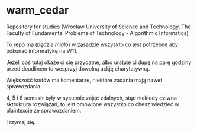 # warm_cedar
Repository for studies (Wroclaw University of Science and Technology, The Faculty of Fundamental Problems of Technology - Algorithmic Informatics)

To repo ma (*będzie miało*) w zasadzie wszyskto co jest potrzebne aby pokonać informatykę na W11.

Jeżeli coś tutaj okaże ci się przydatne, albo uratuje ci dupę na parę godziny przed deadlinem to wesprzyj dowolną ackję charytatywną.

Większość kodów ma komentarze, niektóre zadania mają nawet sprawozdania.

4, 5 i 6 semestr były w systemie zajęć zdalnych, stąd niekiedy dziwna sktruktura rozwiązań, to jest omówione wszystko co chesz wiedzieć w plaintexcie ze sprawozdaniem.

Trzymaj się.

